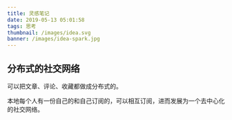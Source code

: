 ```yaml
---
title: 灵感笔记
date: 2019-05-13 05:01:58
tags: 思考
thumbnail: /images/idea.svg 
banner: /images/idea-spark.jpg
---
```


## 分布式的社交网络

可以把文章、评论、收藏都做成分布式的。

本地每个人有一份自己的和自己订阅的，可以相互订阅，进而发展为一个去中心化的社交网络。


